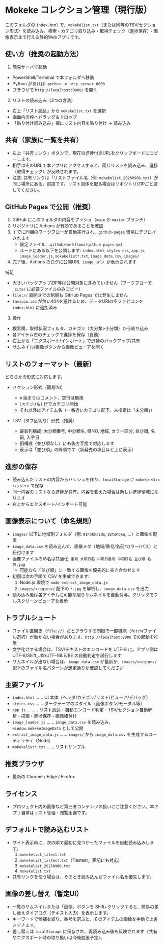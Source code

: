 Mokeke コレクション管理（現行版）
===============================

このフォルダの `index.html` で、`mokekelist.txt`（または同等のTSV/セクション形式）を読み込み、検索・カテゴリ絞り込み・取得チェック（進捗保存）・画像表示まで行える静的Webアプリです。

使い方（推奨の起動方法）
-----------------------

1) 簡易サーバで起動
- PowerShell/Terminal で本フォルダへ移動
- Python があれば: `python -m http.server 8000`
- ブラウザで `http://localhost:8000/` を開く

2) リストの読み込み（3つの方法）
- 右上「リスト読込」から `mokekelist.txt` を選択
- 画面内の枠へドラッグ＆ドロップ
- 「貼り付け読み込み」欄にリスト内容を貼り付け → 読み込み

共有（家族に一覧を共有）
----------------------

- 右上「共有リンク」ボタンで、現在の進捗付きURLをクリップボードにコピーします。
- 相手はそのURLで本アプリにアクセスすると、同じリストを読み込み、進捗（取得チェック）が反映されます。
- 注意: 共有リンクは「リストファイル名（例: `mokekelist_20250906.txt`）が同じ場所にある」前提です。リスト自体を配る場合はリポジトリ/ZIPごと渡してください。

GitHub Pages で公開（推奨）
-----------------------

1) GitHub にこのフォルダの内容をプッシュ（`main` か `master` ブランチ）
2) リポジトリに Actions が有効であることを確認
3) すでに同梱のワークフローが自動実行され、`github-pages` 環境にデプロイされます
   - 設定ファイル: `.github/workflows/github-pages.yml`
   - ルートにある以下を公開します: `index.html`, `styles.css`, `app.js`, `image_loader.js`, `mokekelist*.txt`, `image_data.csv`, `images/`
4) 完了後、Actions のログに公開URL（`page_url`）が表示されます

補足
- 大きいバックアップZIP等は公開対象に含めていません（ワークフローで `_site/` に必要ファイルのみコピー）
- `file://` 直開きでの制限も GitHub Pages では発生しません
- `favicon.ico` が無い404を避けるため、データURIの空ファビコンを `index.html` に追加済み

3) 操作
- 検索欄、取得状況フィルタ、カテゴリ（大分類>小分類）から絞り込み
- 各アイテム左のチェックで進捗を保存（自動）
- 右上から「エクスポート/インポート」で進捗のバックアップ/共有
- サムネイル/画像ボタンから画像ビューアを開く

リストのフォーマット（最新）
------------------

どちらかの形式に対応します。

- セクション形式（簡易INI）
  - `#` 始まりはコメント、空行は無視
  - `[カテゴリ名]` 行でカテゴリ開始
  - それ以外はアイテム名（一番近いカテゴリ配下。未指定は「未分類」）

- TSV（タブ区切り）形式（推奨）
  - 最新列構成: 大分類番号, 中分類名, 県NO, 地域, カラー区分, 並び順, 名前, 入手日
  - 旧構成（並び順なし）にも後方互換で対応します
  - 表示は「並び順」の降順です（新発売の項目ほど上に表示）

進捗の保存
----------

- 読み込んだリストの内容からハッシュを作り、`localStorage` に `mokeke:v1:<ハッシュ>` で保存
- 同一内容のリストなら進捗が共有。内容を変えた場合は新しい進捗領域になります
- 右上からエクスポート/インポート可能

画像表示について（命名規則）
--------------

- `images/` 以下に地域別フォルダ（例: `01hokkaido`, `02tohoku`, …）と画像を配置
- `image_data.csv` を読み込んで、画像メタ（地域/番号/名前/カラー/パス）と紐付けます
- 画像ファイルの命名は共通化: `番号_大項目名_中項目番号_中項目名_並び順_名前.jpg`
  - 可能なら「並び順」に一致する画像を優先的に突き合わせます
- 初回は次の手順で CSV を生成できます:
  1. Node.js 環境で `node extract_image_data.js`
  2. `images/<region>/` 配下の `*.jpg` を解析し、`image_data.csv` を出力
- 読み込み後は各アイテムに可能な限りサムネイルを自動付与。クリックでフルスクリーンビューアを表示

トラブルシュート
--------------

- ファイル直開き（`file://`）だとブラウザの制限で一部機能（`fetch`/ファイル選択）が動かない場合があります。`http://localhost:8000` での起動を推奨
- 文字化けする場合は、TSV/テキストのエンコードを UTF-8 に。アプリ側は UTF-8/Shift_JIS/UTF-16LE/BE の自動判定を試行します
- サムネイルが出ない場合は、`image_data.csv` が最新か、`images/<region>/` 配下のファイル名パターンが想定通りか確認してください

主要ファイル
----------

- `index.html` …… UI 本体（ヘッダ/カテゴリ/リスト/ビューア/デバッグ）
- `styles.css` …… ダークテーマのスタイル（画像ボタン/モーダル等）
- `app.js` ……… リスト読込・自動エンコード判定・TSV/セクション自動解析・描画・進捗保存・画像紐付け
- `image_loader.js` …… `image_data.csv` を読み込み、`window.mokekeImageData` として公開
- `extract_image_data.js` …… `images/` から `image_data.csv` を生成するユーティリティ（Node）
- `mokekelist*.txt` …… リストサンプル

推奨ブラウザ
----------

- 最新の Chrome / Edge / Firefox

ライセンス
--------

- プロジェクト内の画像など第三者コンテンツの扱いにご注意ください。本アプリ自体はリスト管理・閲覧用途です。

デフォルトで読み込むリスト
----------------------

- サイト表示時に、次の順で最初に見つかったファイルを自動読み込みします。
  1. `mokekelist_latest.txt`
  2. `mokekelist_lastest.txt`（「lastest」表記にも対応）
  3. `mokekelist_20250906.txt`
  4. `mokekelist.txt`
- 共有リンクを使う場合は、そのとき読み込んだファイル名を優先します。

画像の差し替え（暫定UI）
--------------------

- 一覧のサムネイルまたは「画像」ボタンを Shift+クリックすると、簡易の差し替えダイアログ（テキスト入力）を表示します。
- キーワードで候補を絞り、番号を選ぶと、そのアイテムの画像を手動で上書きできます。
- 差し替えは `localStorage` に保存され、再読み込み後も反映されます（共有やエクスポート時の取り扱いは今後拡張予定）。
